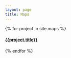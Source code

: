 ```yaml
---
layout: page
title: Maps
---
```


<!-- {% for project in site.nba %}
  <div class="project">
    <h4>{{project.title}}</h4>
    {{project.content}}
  </div>
{% endfor %} -->

{% for project in site.maps %}
  <div class="project">
    <h4><a href="{{project.url}}">{{project.title}}</a></h4>
  </div>
{% endfor %}